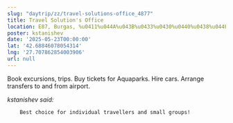 ```yaml
---
slug: "daytrip/zz/travel-solutions-office_4877"
title: Travel Solution's Office
location: E87, Burgas, %u0411%u044A%u043B%u0433%u0430%u0440%u0438%u044F, 8240
poster: kstanishev
date: '2025-05-23T00:00:00'
lat: '42.68846078054314'
lng: '27.707862854003906'
url: null
---
```


Book excursions, trips. Buy tickets for Aquaparks. Hire cars. Arrange transfers to and from airport.

<em>kstanishev said:</em>

        Best choice for individual travellers and small groups!
